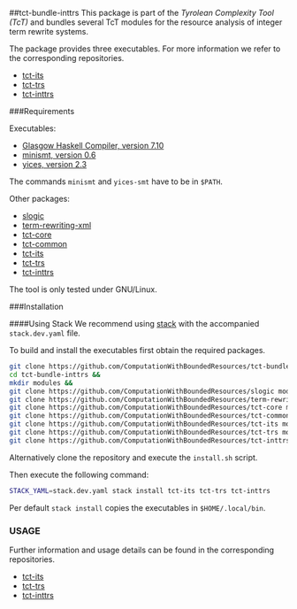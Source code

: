 ##tct-bundle-inttrs
This package is part of the _Tyrolean Complexity Tool (TcT)_ and bundles
several TcT modules for the resource analysis of integer term rewrite systems.

The package provides three executables. For more information we refer to the
corresponding repositories.
  * [tct-its](https://github.com/ComputationWithBoundedResources/tct-its#readme)
  * [tct-trs](https://github.com/ComputationWithBoundedResources/tct-trs#readme)
  * [tct-inttrs](https://github.com/ComputationWithBoundedResources/tct-iinttrs#readme)


###Requirements

Executables:
  * [Glasgow Haskell Compiler, version 7.10](http://www.haskell.org/ghc/)
  * [minismt, version 0.6](http://cl-informatik.uibk.ac.at/software/minismt/)
  * [yices, version 2.3](http://yices.csl.sri.com/)

The commands `minismt` and `yices-smt` have to be in `$PATH`.

Other packages:
  * [slogic](https://github.com/ComputationWithBoundedResources/slogic/)
  * [term-rewriting-xml](https://github.com/ComputationWithBoundedResources/term-rewriting-xml/)
  * [tct-core](https://github.com/ComputationWithBoundedResources/tct-core/)
  * [tct-common](https://github.com/ComputationWithBoundedResources/tct-common/)
  * [tct-its](https://github.com/ComputationWithBoundedResources/tct-its/)
  * [tct-trs](https://github.com/ComputationWithBoundedResources/tct-trs/)
  * [tct-inttrs](https://github.com/ComputationWithBoundedResources/tct-inttrs/)

The tool is only tested under GNU/Linux.


###Installation

####Using Stack
We recommend using [stack](https://github.com/commercialhaskell/stack) with the
accompanied `stack.dev.yaml` file.

To build and install the executables first obtain the required packages.
```bash
git clone https://github.com/ComputationWithBoundedResources/tct-bundle-inttrs &&
cd tct-bundle-inttrs &&
mkdir modules &&
git clone https://github.com/ComputationWithBoundedResources/slogic modules/slogic &&
git clone https://github.com/ComputationWithBoundedResources/term-rewriting-xml modules/term-rewriting-xml &&
git clone https://github.com/ComputationWithBoundedResources/tct-core modules/tct-core &&
git clone https://github.com/ComputationWithBoundedResources/tct-common modules/tct-common &&
git clone https://github.com/ComputationWithBoundedResources/tct-its modules/tct-its &&
git clone https://github.com/ComputationWithBoundedResources/tct-trs modules/tct-trs &&
git clone https://github.com/ComputationWithBoundedResources/tct-inttrs modules/tct-inttrs
```

Alternatively clone the repository and execute the `install.sh` script.

Then execute the following command:
```bash
STACK_YAML=stack.dev.yaml stack install tct-its tct-trs tct-inttrs
```

Per default `stack install` copies the executables in `$HOME/.local/bin`.


### USAGE

Further information and usage details can be found in the corresponding repositories.
  * [tct-its](https://github.com/ComputationWithBoundedResources/tct-its#readme)
  * [tct-trs](https://github.com/ComputationWithBoundedResources/tct-trs#readme)
  * [tct-inttrs](https://github.com/ComputationWithBoundedResources/tct-inttrs#readme)

